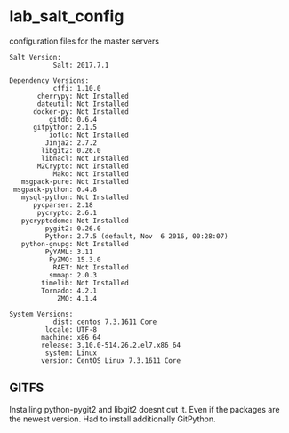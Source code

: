 # lab_salt_config
configuration files for the master servers

```
Salt Version:
           Salt: 2017.7.1
 
Dependency Versions:
           cffi: 1.10.0
       cherrypy: Not Installed
       dateutil: Not Installed
      docker-py: Not Installed
          gitdb: 0.6.4
      gitpython: 2.1.5
          ioflo: Not Installed
         Jinja2: 2.7.2
        libgit2: 0.26.0
        libnacl: Not Installed
       M2Crypto: Not Installed
           Mako: Not Installed
   msgpack-pure: Not Installed
 msgpack-python: 0.4.8
   mysql-python: Not Installed
      pycparser: 2.18
       pycrypto: 2.6.1
   pycryptodome: Not Installed
         pygit2: 0.26.0
         Python: 2.7.5 (default, Nov  6 2016, 00:28:07)
   python-gnupg: Not Installed
         PyYAML: 3.11
          PyZMQ: 15.3.0
           RAET: Not Installed
          smmap: 2.0.3
        timelib: Not Installed
        Tornado: 4.2.1
            ZMQ: 4.1.4
 
System Versions:
           dist: centos 7.3.1611 Core
         locale: UTF-8
        machine: x86_64
        release: 3.10.0-514.26.2.el7.x86_64
         system: Linux
        version: CentOS Linux 7.3.1611 Core
```

## GITFS
Installing python-pygit2 and libgit2 doesnt cut it. Even if the packages are the newest version. Had to install additionally
GitPython.

